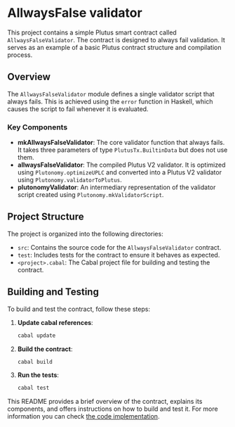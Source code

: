 # AllwaysFalse validator

This project contains a simple Plutus smart contract called `AllwaysFalseValidator`. The contract is designed to always fail validation. It serves as an example of a basic Plutus contract structure and compilation process.

## Overview

The `AllwaysFalseValidator` module defines a single validator script that always fails. This is achieved using the `error` function in Haskell, which causes the script to fail whenever it is evaluated.

### Key Components

- **mkAllwaysFalseValidator**: The core validator function that always fails. It takes three parameters of type `PlutusTx.BuiltinData` but does not use them.
- **allwaysFalseValidator**: The compiled Plutus V2 validator. It is optimized using `Plutonomy.optimizeUPLC` and converted into a Plutus V2 validator using `Plutonomy.validatorToPlutus`.
- **plutonomyValidator**: An intermediary representation of the validator script created using `Plutonomy.mkValidatorScript`.

## Project Structure

The project is organized into the following directories:

- `src`: Contains the source code for the `AllwaysFalseValidator` contract.
- `test`: Includes tests for the contract to ensure it behaves as expected.
- `<project>.cabal`: The Cabal project file for building and testing the contract.

## Building and Testing

To build and test the contract, follow these steps:
1. **Update cabal references**:
   ```bash
   cabal update
   ```

2. **Build the contract**:
   ```bash
   cabal build
   ```

3. **Run the tests**:
   ```bash
   cabal test
   ```

This README provides a brief overview of the contract, explains its components, and offers instructions on how to build and test it. For more information you can check [the code implementation](./src/AllwaysFalseValidator.hs).

